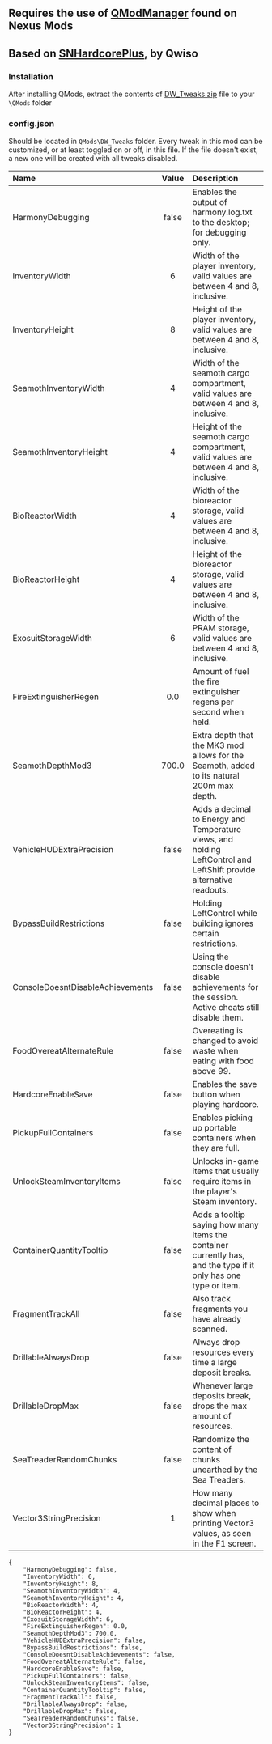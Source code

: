 ## Requires the use of [QModManager](https://www.nexusmods.com/subnautica/mods/16/) found on Nexus Mods
## Based on [SNHardcorePlus](https://github.com/Qwiso/SNHardcorePlus), by Qwiso

### Installation
After installing QMods, extract the contents of [DW_Tweaks.zip](https://github.com/SchmidtCapela/SubnauticaDWTweaks/releases/download/1.0.0/DW_Tweaks.zip) file to your `\QMods` folder

### config.json
Should be located in `QMods\DW_Tweaks` folder. Every tweak in this mod can be customized, or at least toggled on or off, in this file.
If the file doesn't exist, a new one will be created with all tweaks disabled.

Name | Value | Description
:--- | :-----: | :---
HarmonyDebugging | false | Enables the output of harmony.log.txt to the desktop; for debugging only.
InventoryWidth | 6 | Width of the player inventory, valid values are between 4 and 8, inclusive.
InventoryHeight | 8 | Height of the player inventory, valid values are between 4 and 8, inclusive.
SeamothInventoryWidth | 4 | Width of the seamoth cargo compartment, valid values are between 4 and 8, inclusive.
SeamothInventoryHeight | 4 | Height of the seamoth cargo compartment, valid values are between 4 and 8, inclusive.
BioReactorWidth | 4 | Width of the bioreactor storage, valid values are between 4 and 8, inclusive.
BioReactorHeight | 4 | Height of the bioreactor storage, valid values are between 4 and 8, inclusive.
ExosuitStorageWidth | 6 | Width of the PRAM storage, valid values are between 4 and 8, inclusive.
FireExtinguisherRegen | 0.0 | Amount of fuel the fire extinguisher regens per second when held.
SeamothDepthMod3 | 700.0 | Extra depth that the MK3 mod allows for the Seamoth, added to its natural 200m max depth.
VehicleHUDExtraPrecision | false | Adds a decimal to Energy and Temperature views, and holding LeftControl and LeftShift provide alternative readouts.
BypassBuildRestrictions | false | Holding LeftControl while building ignores certain restrictions.
ConsoleDoesntDisableAchievements | false | Using the console doesn't disable achievements for the session. Active cheats still disable them.
FoodOvereatAlternateRule | false | Overeating is changed to avoid waste when eating with food above 99.
HardcoreEnableSave | false | Enables the save button when playing hardcore.
PickupFullContainers | false | Enables picking up portable containers when they are full.
UnlockSteamInventoryItems | false | Unlocks in-game items that usually require items in the player's Steam inventory.
ContainerQuantityTooltip | false | Adds a tooltip saying how many items the container currently has, and the type if it only has one type or item.
FragmentTrackAll | false | Also track fragments you have already scanned.
DrillableAlwaysDrop | false | Always drop resources every time a large deposit breaks.
DrillableDropMax | false | Whenever large deposits break, drops the max amount of resources.
SeaTreaderRandomChunks | false | Randomize the content of chunks unearthed by the Sea Treaders.
Vector3StringPrecision | 1 | How many decimal places to show when printing Vector3 values, as seen in the F1 screen.


```
{
	"HarmonyDebugging": false,
	"InventoryWidth": 6,
	"InventoryHeight": 8,
	"SeamothInventoryWidth": 4,
	"SeamothInventoryHeight": 4,
	"BioReactorWidth": 4,
	"BioReactorHeight": 4,
	"ExosuitStorageWidth": 6,
	"FireExtinguisherRegen": 0.0,
	"SeamothDepthMod3": 700.0,
	"VehicleHUDExtraPrecision": false,
	"BypassBuildRestrictions": false,
	"ConsoleDoesntDisableAchievements": false,
	"FoodOvereatAlternateRule": false,
	"HardcoreEnableSave": false,
	"PickupFullContainers": false,
	"UnlockSteamInventoryItems": false,
	"ContainerQuantityTooltip": false,
	"FragmentTrackAll": false,
	"DrillableAlwaysDrop": false,
	"DrillableDropMax": false,
	"SeaTreaderRandomChunks": false,
	"Vector3StringPrecision": 1
}
```
